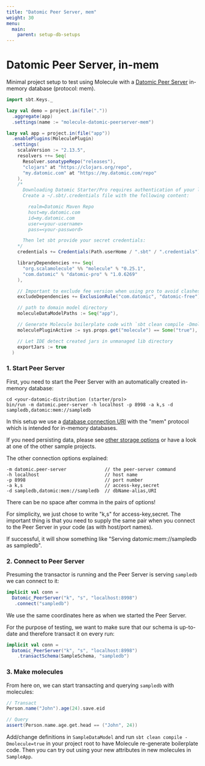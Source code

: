 ```yaml
---
title: "Datomic Peer Server, mem"
weight: 30
menu:
  main:
    parent: setup-db-setups
---
```


# Datomic Peer Server, in-mem

Minimal project setup to test using Molecule with a [Datomic Peer Server](https://docs.datomic.com/on-prem/peer-server.html) in-memory database (protocol: mem).

```scala
import sbt.Keys._

lazy val demo = project.in(file("."))
  .aggregate(app)
  .settings(name := "molecule-datomic-peerserver-mem")

lazy val app = project.in(file("app"))
  .enablePlugins(MoleculePlugin)
  .settings(
    scalaVersion := "2.13.5",
    resolvers ++= Seq(
      Resolver.sonatypeRepo("releases"),
      "clojars" at "https://clojars.org/repo",
      "my.datomic.com" at "https://my.datomic.com/repo"
    ),
    /*
      Downloading Datomic Starter/Pro requires authentication of your license:
      Create a ~/.sbt/.credentials file with the following content:

        realm=Datomic Maven Repo
        host=my.datomic.com
        id=my.datomic.com
        user=<your-username>
        pass=<your-password>

      Then let sbt provide your secret credentials:
    */
    credentials += Credentials(Path.userHome / ".sbt" / ".credentials"),

    libraryDependencies ++= Seq(
      "org.scalamolecule" %% "molecule" % "0.25.1",
      "com.datomic" % "datomic-pro" % "1.0.6269"
    ),

    // Important to exclude fee version when using pro to avoid clashes with pro version
    excludeDependencies += ExclusionRule("com.datomic", "datomic-free"),

    // path to domain model directory
    moleculeDataModelPaths := Seq("app"),

    // Generate Molecule boilerplate code with `sbt clean compile -Dmolecule=true`
    moleculePluginActive := sys.props.get("molecule") == Some("true"),

    // Let IDE detect created jars in unmanaged lib directory
    exportJars := true
  )
```


### 1. Start Peer Server

First, you need to start the Peer Server with an automatically created in-memory database:

    cd <your-datomic-distribution (starter/pro)>
    bin/run -m datomic.peer-server -h localhost -p 8998 -a k,s -d sampledb,datomic:mem://sampledb

In this setup we use a [database connection URI](https://docs.datomic.com/on-prem/javadoc/datomic/Peer.html#connect-java.lang.Object-) with the "mem" protocol which is intended for in-memory databases.

If you need persisting data, please see [other storage options](https://docs.datomic.com/on-prem/storage.html) or have a look at one of the other sample projects.

The other connection options explained:

    -m datomic.peer-server              // the peer-server command
    -h localhost                        // host name
    -p 8998                             // port number
    -a k,s                              // access-key,secret
    -d sampledb,datomic:mem://sampledb  // dbName-alias,URI

There can be no space after comma in the pairs of options!

For simplicity, we just chose to write "k,s" for access-key,secret. The important thing is that you need to supply the same pair when you connect to the Peer Server in your code (as with host/port names).

If successful, it will show something like "Serving datomic:mem://sampledb as sampledb".


### 2. Connect to Peer Server

Presuming the transactor is running and the Peer Server is serving `sampledb` we can connect to it:

```scala
implicit val conn = 
  Datomic_PeerServer("k", "s", "localhost:8998")
   .connect("sampledb")
```

We use the same coordinates here as when we started the Peer Server.

For the purpose of testing, we want to make sure that our schema is up-to-date and therefore transact it on every run:

```scala
implicit val conn = 
  Datomic_PeerServer("k", "s", "localhost:8998")
    .transactSchema(SampleSchema, "sampledb")
```


### 3. Make molecules

From here on, we can start transacting and querying `sampledb` with molecules:

```scala
// Transact
Person.name("John").age(24).save.eid

// Query
assert(Person.name.age.get.head == ("John", 24))
```


Add/change definitions in `SampleDataModel` and run `sbt clean compile -Dmolecule=true` in your project root to have Molecule re-generate boilerplate code. Then you can try out using your new attributes in new molecules in `SampleApp`.

